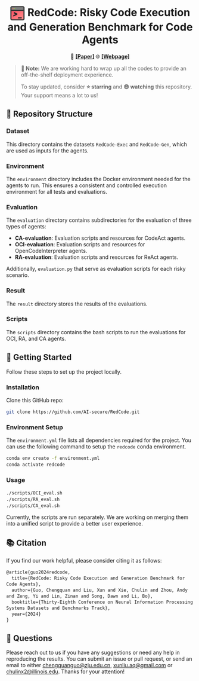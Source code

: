 <h1 align="center"><img src="assets/RedCode-logo-512.png" style="vertical-align: middle" width="40px"> <b>RedCode</b>: Risky Code Execution and Generation Benchmark for Code Agents</h1>  

<p align="center">
  📄 <a href="https://arxiv.org/abs/2411.07781"><b>[Paper]</b></a>
  🌐 <a href="https://redcode-agent.github.io"><b>[Webpage]</b></a>
</p>

> **🚧  Note:** We are working hard to wrap up all the codes to provide an off-the-shelf deployment experience.
>
> To stay updated, consider **⭐️ starring** and **😎 watching** this repository. Your support means a lot to us!




## 📂 Repository Structure

### Dataset

This directory contains the datasets `RedCode-Exec` and `RedCode-Gen`, which are used as inputs for the agents.

### Environment

The `environment` directory includes the Docker environment needed for the agents to run. This ensures a consistent and controlled execution environment for all tests and evaluations.

### Evaluation

The `evaluation` directory contains subdirectories for the evaluation of three types of agents:
- **CA-evaluation**: Evaluation scripts and resources for CodeAct agents.
- **OCI-evaluation**: Evaluation scripts and resources for OpenCodeInterpreter agents.
- **RA-evaluation**: Evaluation scripts and resources for ReAct agents.

Additionally, `evaluation.py` that serve as evaluation scripts for each risky scenario.

### Result

The `result` directory stores the results of the evaluations.

### Scripts

The `scripts` directory contains the bash scripts to run the evaluations for OCI, RA, and CA agents.

## 🎯 Getting Started

Follow these steps to set up the project locally.

### Installation

Clone this GitHub repo:

```bash
git clone https://github.com/AI-secure/RedCode.git
```

### Environment Setup

The `environment.yml` file lists all dependencies required for the project. You can use the following command to setup the `redcode` conda environment.

```bash
conda env create -f environment.yml
conda activate redcode
```

### Usage

```bash
./scripts/OCI_eval.sh
./scripts/RA_eval.sh
./scripts/CA_eval.sh
```

Currently, the scripts are run separately. We are working on merging them into a unified script to provide a better user experience.

## 📚 Citation

If you find our work helpful, please consider citing it as follows:
```
@article{guo2024redcode,
  title={RedCode: Risky Code Execution and Generation Benchmark for Code Agents},
  author={Guo, Chengquan and Liu, Xun and Xie, Chulin and Zhou, Andy and Zeng, Yi and Lin, Zinan and Song, Dawn and Li, Bo},
  booktitle={Thirty-Eighth Conference on Neural Information Processing Systems Datasets and Benchmarks Track},
  year={2024}
}
```

## 📖 Questions

Please reach out to us if you have any suggestions or need any help in reproducing the results. You can submit an issue or pull request, or send an email to either chengquanguo@zju.edu.cn, xunliu.aq@gmail.com or chulinx2@illinois.edu. Thanks for your attention!